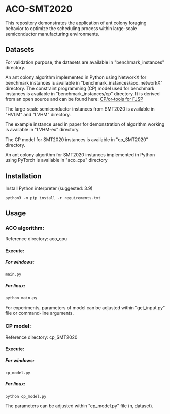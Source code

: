 # ACO-SMT2020

This repository demonstrates the application of ant colony foraging behavior to optimize the 
scheduling process within large-scale semiconductor manufacturing environments.

## Datasets
For validation purpose, the datasets are available in "benchmark_instances" directory.

An ant colony algorithm implemented in Python using NetworkX for benchmark instances is available in "benchmark_instances/aco_networkX" directory.
The constraint programming (CP) model used for benchmark instances is available in "benchmark_instances/cp" directory. 
It is derived from an open source and can be found here:
[CP/or-tools for FJSP](https://github.com/google/or-tools/blob/stable/examples/python/flexible_job_shop_sat.py)

The large-scale semiconductor instances from SMT2020 is available in "HVLM" and "LVHM" directory.

The example instance used in paper for demonstration of algorithm working is available in "LVHM-ex" directory.

The CP model for SMT2020 instances is available in "cp_SMT2020" directory.

An ant colony algorithm for SMT2020 instances implemented in Python using PyTorch is available in "aco_cpu" directory

## Installation

Install Python interpreter (suggested: 3.9)
```shell
python3 -m pip install -r requirements.txt
```

## Usage

### ACO algorithm:
Reference directory: aco_cpu
#### Execute:
##### For windows:
```shell
main.py
```
##### For linux:
```shell
python main.py
```

For experiments, parameters of model can be adjusted within "get_input.py" file or command-line arguments.

### CP model:
Reference directory: cp_SMT2020
#### Execute:
##### For windows:
```shell
cp_model.py
```
##### For linux:
```shell
python cp_model.py
```
The parameters can be adjusted within "cp_model.py" file (n, dataset). 